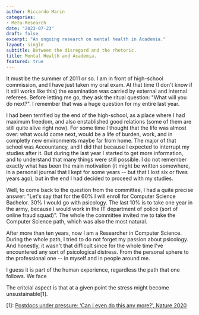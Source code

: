 ```yaml
---
author: Riccardo Marin
categories:
- Meta-Research
date: "2023-07-23"
draft: false
excerpt: "An ongoing research on mental health in Academia."
layout: single
subtitle: Between the disregard and the rhetoric.
title: Mental Health and Academia.
featured: true
---
```

It must be the summer of 2011 or so. I am in front of high-school commission, and I have just taken my oral exam. At that time (I don't know if it still works like this) the examination was carried by external and internal referees. Before letting me go, they ask the ritual question: "What will you do next?". I remember that was a huge question for my entire last year. 

I had been terrified by the end of the high-school, as a place where I had maximum freedom, and also enstablished good relations (some of them are still quite alive right now). For some time I thought that the life was almost over: what would come next, would be a life of burden, work, and in completly new environments maybe far from home. The major of that school was Accountancy, and I did that because I expected to interrupt my studies after it. But during the last year I started to get more information, and to understand that many things were still possible. I do not remember exactly what has been the main motivation (it might be written somewhere, in a personal journal that I kept for some years -- but that I lost six or fives years ago), but in the end I had decided to proceed with my studies. 

Well, to come back to the question from the committee, I had a quite precise answer: "Let's say that for the 60% I will enroll for Computer Science Bachelor. 30% I would go with psicology. The last 10% is to take one year in the army, because I would work in the IT department of police (sort of online fraud squad)". The whole the committee invited me to take the Computer Science path, which was also the most natural. 

After more than ten years, now I am a Researcher in Computer Science. During the whole path, I tried to do not forget my passion about psicology. And honestly, it wasn't that difficult since for the whole time I've encountered any sort of psicological distress. From the personal sphere to the professional one -- in myself and in people around me. 

I guess it is part of the human experience, regardless the path that one follows. We face 



The critcial aspect is that at a given point the stress might become unsustainable[1].

[1]: [Postdocs under pressure: ‘Can I even do this any more?’, Nature 2020](https://www.nature.com/articles/d41586-020-03235-y) 


